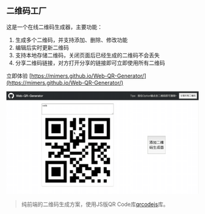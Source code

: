 二维码工厂
-----
这是一个在线二维码生成器，主要功能：
1. 生成多个二维码，并支持添加、删除、修改功能
2. 编辑后实时更新二维码
3. 支持本地存储二维码，关闭页面后已经生成的二维码不会丢失
4. 分享二维码链接，对方打开分享的链接即可立即使用所有二维码

立即体验 [https://mimers.github.io/Web-QR-Generator/](https://mimers.github.io/Web-QR-Generator/)

![demo](./qr-generator-capture.gif)

> 纯前端的二维码生成方案，使用JS版QR Code库[qrcodejs](https://github.com/davidshimjs/qrcodejs)库。
